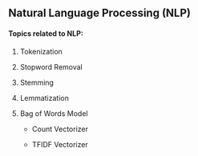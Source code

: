 ## Natural Language Processing (NLP)

#### Topics related to NLP:

1. Tokenization

2. Stopword Removal

3. Stemming

4. Lemmatization

5. Bag of Words Model

    - Count Vectorizer
    
    - TFIDF Vectorizer
    
